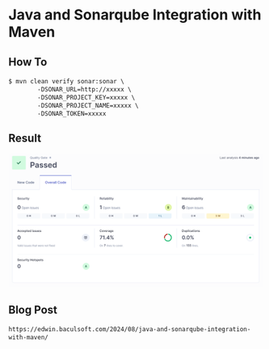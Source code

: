 # Java and Sonarqube Integration with Maven

## How To
```
$ mvn clean verify sonar:sonar \ 
        -DSONAR_URL=http://xxxxx \ 
        -DSONAR_PROJECT_KEY=xxxxx \ 
        -DSONAR_PROJECT_NAME=xxxxx \ 
        -DSONAR_TOKEN=xxxxx
```

## Result

![result](/images/sonar-1.png)

## Blog Post
```
https://edwin.baculsoft.com/2024/08/java-and-sonarqube-integration-with-maven/
```